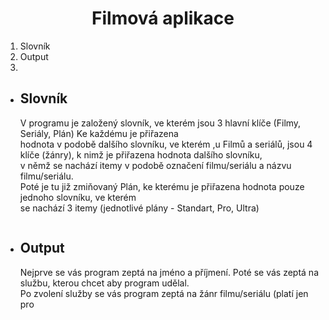 <h1 align="center">Filmová aplikace</h1>

<ol>
  <li>Slovník</li>
  <li>Output</li>
  <li></li>
</ol>

<ul>
  <li><h2>Slovník</h2></li>
    <p>V programu je založený slovník, ve kterém jsou 3 hlavní klíče (Filmy, Seriály, Plán) Ke každému je přiřazena <br>
       hodnota v podobě dalšího slovníku, ve kterém ,u Filmů a seriálů, jsou 4 klíče (žánry), k nimž je přiřazena hodnota dalšího slovníku,<br>
       v němž se nachází itemy v podobě označení filmu/seriálu a názvu filmu/seriálu.<br>
       Poté je tu již zmiňovaný Plán, ke kterému je přiřazena hodnota pouze jednoho slovníku, ve kterém <br>
       se nachází 3 itemy (jednotlivé plány - Standart, Pro, Ultra)</p>
        <img src = "">
  <li><h2>Output</h2></li>
    <p>Nejprve se vás program zeptá na jméno a příjmení. Poté se vás zeptá na službu, kterou chcet aby program udělal.<br>
       Po zvolení služby se vás program zeptá na žánr filmu/seriálu (platí jen pro</p>
    
</ul>

